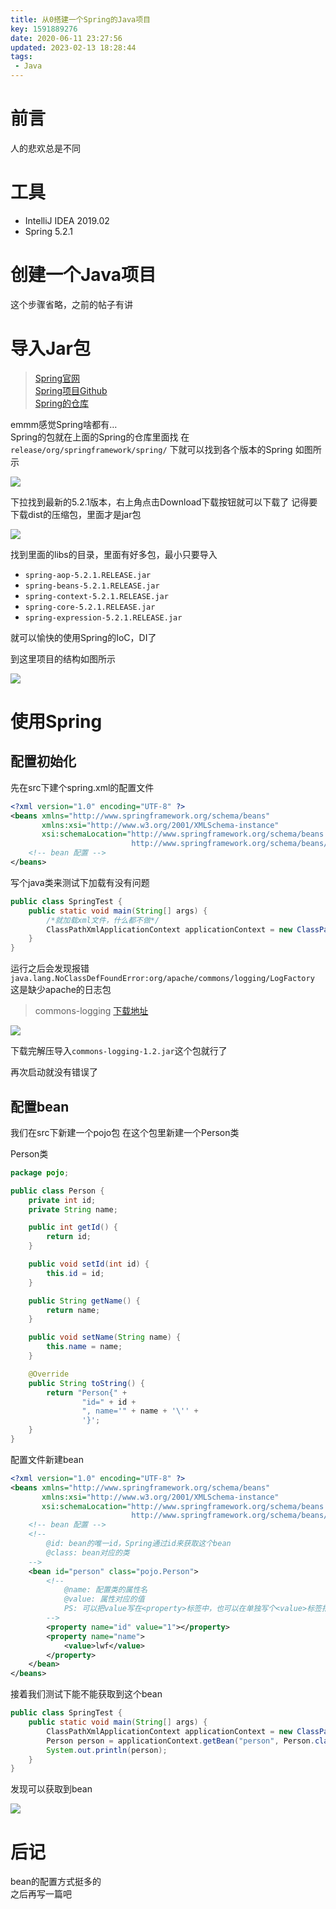 ```yaml
---
title: 从0搭建一个Spring的Java项目  
key: 1591889276date: 2020-06-11 23:27:56  
updated: 2023-02-13 18:28:44
tags: 
 - Java
---
```



# 前言

人的悲欢总是不同

<!-- more -->

# 工具

* IntelliJ IDEA 2019.02
* Spring 5.2.1

# 创建一个Java项目

这个步骤省略，之前的帖子有讲

# 导入Jar包
> [Spring官网](https://spring.io/)  
> [Spring项目Github](https://github.com/spring-projects)  
> [Spring的仓库](https://repo.spring.io/)  

emmm感觉Spring啥都有…  
Spring的包就在上面的Spring的仓库里面找
在 `release/org/springframework/spring/` 下就可以找到各个版本的Spring 如图所示

![](https://i.loli.net/2019/11/12/uUatE2pMmN1wdeo.png)

下拉找到最新的5.2.1版本，右上角点击Download下载按钮就可以下载了
记得要下载dist的压缩包，里面才是jar包

![](https://i.loli.net/2019/11/12/JKUBFm1YHpNVQML.png)  

找到里面的libs的目录，里面有好多包，最小只要导入

* `spring-aop-5.2.1.RELEASE.jar`
* `spring-beans-5.2.1.RELEASE.jar`
* `spring-context-5.2.1.RELEASE.jar`
* `spring-core-5.2.1.RELEASE.jar`
* `spring-expression-5.2.1.RELEASE.jar`

就可以愉快的使用Spring的IoC，DI了  

到这里项目的结构如图所示

![](https://i.loli.net/2019/11/12/BsoDYSTC574giJU.png)

# 使用Spring

## 配置初始化

先在src下建个spring.xml的配置文件

```xml
<?xml version="1.0" encoding="UTF-8" ?>
<beans xmlns="http://www.springframework.org/schema/beans"
       xmlns:xsi="http://www.w3.org/2001/XMLSchema-instance"
       xsi:schemaLocation="http://www.springframework.org/schema/beans
                           http://www.springframework.org/schema/beans/spring-beans.xsd">
    <!-- bean 配置 -->
</beans>

```

写个java类来测试下加载有没有问题

```java
public class SpringTest {
    public static void main(String[] args) {
        /*就加载xml文件，什么都不做*/
        ClassPathXmlApplicationContext applicationContext = new ClassPathXmlApplicationContext("spring.xml");
    }
}

```

运行之后会发现报错
`java.lang.NoClassDefFoundError:org/apache/commons/logging/LogFactory`
这是缺少apache的日志包  

> commons-logging [下载地址](http://commons.apache.org/proper/commons-logging/download_logging.cgi)

![](https://i.loli.net/2019/11/12/qjePylCu2J9sEQL.png)

下载完解压导入`commons-logging-1.2.jar`这个包就行了  

再次启动就没有错误了

## 配置bean

我们在src下新建一个pojo包
在这个包里新建一个Person类

Person类

```java
package pojo;

public class Person {
    private int id;
    private String name;

    public int getId() {
        return id;
    }

    public void setId(int id) {
        this.id = id;
    }

    public String getName() {
        return name;
    }

    public void setName(String name) {
        this.name = name;
    }

    @Override
    public String toString() {
        return "Person{" +
                "id=" + id +
                ", name='" + name + '\'' +
                '}';
    }
}
```

配置文件新建bean

```xml
<?xml version="1.0" encoding="UTF-8" ?>
<beans xmlns="http://www.springframework.org/schema/beans"
       xmlns:xsi="http://www.w3.org/2001/XMLSchema-instance"
       xsi:schemaLocation="http://www.springframework.org/schema/beans
                           http://www.springframework.org/schema/beans/spring-beans.xsd">
    <!-- bean 配置 -->
    <!--
        @id: bean的唯一id，Spring通过id来获取这个bean
        @class: bean对应的类
    -->
    <bean id="person" class="pojo.Person">
        <!--
            @name: 配置类的属性名
            @value: 属性对应的值
            PS: 可以把value写在<property>标签中，也可以在单独写个<value>标签指定值
        -->
        <property name="id" value="1"></property>
        <property name="name">
            <value>lwf</value>
        </property>
    </bean>
</beans>

```

接着我们测试下能不能获取到这个bean

```java
public class SpringTest {
    public static void main(String[] args) {
        ClassPathXmlApplicationContext applicationContext = new ClassPathXmlApplicationContext("spring.xml");
        Person person = applicationContext.getBean("person", Person.class);
        System.out.println(person);
    }
}
```

发现可以获取到bean

![](https://i.loli.net/2019/11/12/mbXV4BoTivNpdIZ.png)

# 后记

bean的配置方式挺多的  
之后再写一篇吧  
